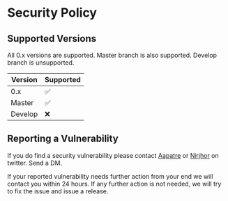 # Security Policy

## Supported Versions

All 0.x versions are supported. Master branch is also supported. Develop branch is unsupported.

| Version | Supported          |
| ------- | ------------------ |
| 0.x     | :white_check_mark: |
| Master  | :white_check_mark: |
| Develop | :x:                |

## Reporting a Vulnerability

If you do find a security vulnerability please contact [Aapatre](https://twitter.com/Antariksh_Patre) or [Nirjhor](https://twitter.com/Nirjhor) on twitter. Send a DM.

If your reported vulnerability needs further action from your end we will contact you within 24 hours. If any further action is not needed, we will try to fix the issue and issue a release.
